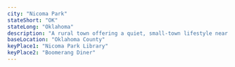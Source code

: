 ```yaml
---
city: "Nicoma Park"
stateShort: "OK"
stateLong: "Oklahoma"
description: "A rural town offering a quiet, small-town lifestyle near Oklahoma City."
baseLocation: "Oklahoma County"
keyPlace1: "Nicoma Park Library"
keyPlace2: "Boomerang Diner"
---
```


